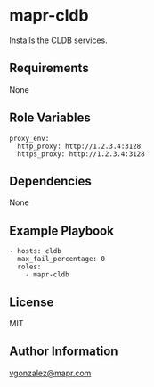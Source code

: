 mapr-cldb
========

Installs the CLDB services.

Requirements
------------

None

Role Variables
--------------

```
proxy_env:
  http_proxy: http://1.2.3.4:3128
  https_proxy: http://1.2.3.4:3128
```

Dependencies
------------

None

Example Playbook
-------------------------

```
- hosts: cldb
  max_fail_percentage: 0
  roles:
    - mapr-cldb
```

License
-------

MIT

Author Information
------------------

vgonzalez@mapr.com
